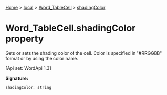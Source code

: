 [Home](./index) &gt; [local](local.md) &gt; [Word\_TableCell](local.word_tablecell.md) &gt; [shadingColor](local.word_tablecell.shadingcolor.md)

# Word\_TableCell.shadingColor property

Gets or sets the shading color of the cell. Color is specified in "\#RRGGBB" format or by using the color name. 

 \[Api set: WordApi 1.3\]

**Signature:**
```javascript
shadingColor: string
```
